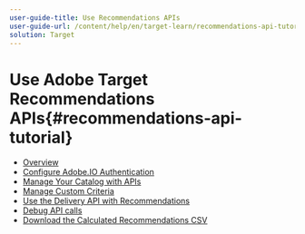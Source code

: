 ```yaml
---
user-guide-title: Use Recommendations APIs
user-guide-url: /content/help/en/target-learn/recommendations-api-tutorial/1overview.html
solution: Target
---
```


# Use Adobe Target Recommendations APIs{#recommendations-api-tutorial}

+ [Overview](1overview.md)
+ [Configure Adobe&#46;IO Authentication](2configure-io-target-integration.md)
+ [Manage Your Catalog with APIs](3manage-catalog.md)
+ [Manage Custom Criteria](4manage-custom-criteria.md)
+ [Use the Delivery API with Recommendations](5fetch-recs-server-side-delivery-api.md)
+ [Debug API calls](6debug.md)
+ [Download the Calculated Recommendations CSV](7download-calc-recs-csv.md)

<!--
+ Managing your Catalog with APIs{#manage-catalog}
  + [Create and update items](manage-catalog/saveEntities.md)
  + [Delete items](manage-catalog/deleteEntities.md)
  + [Delete All Items](manage-catalog/concepts.md)
  + [Get item details](manage-catalog/base-implementation.md)
+ Managing Custom Criteria{#use-cases}
  + [Home Page](use-cases/home-page.md)
  + [Product Pages](use-cases/product-pages.md)
  + [Category Pages](use-cases/category-pages.md)
  + [Add to Cart Modals](use-cases/add-to-cart-modals.md)
  + [Cart Page](use-cases/cart-page.md)
  + [Order Confirmation Page](use-cases/order-confirmation-page.md)-->

